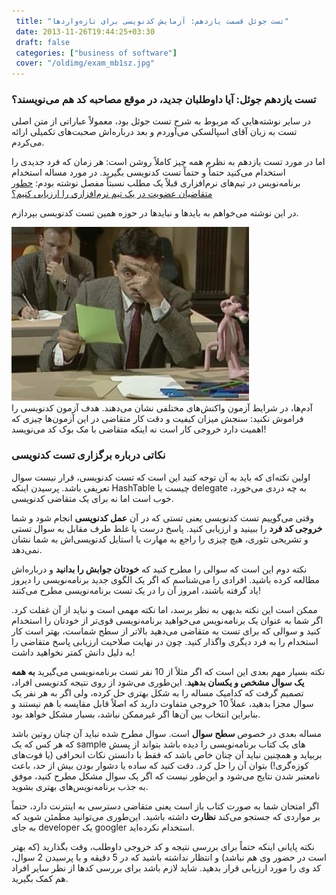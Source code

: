 ```yaml
---
 title: "تست جوئل قسمت یازدهم: آزمایش کدنویسی برای تازه‌واردها" 
 date: 2013-11-26T19:44:25+03:30
 draft: false 
 categories: ["business of software"]
 cover: "/oldimg/exam_mb1sz.jpg"
---
```



### تست یازدهم جوئل: آیا داوطلبان جدید، در موقع مصاحبه کد هم می‌نویسند؟



در سایر نوشته‌هایی که مربوط به شرح تست جوئل بود، معمولاً عباراتی از متن اصلی تست به زبان آقای اسپالسکی می‌آوردم و بعد درباره‌اش صحبت‌های تکمیلی ارائه می‌کردم.



اما در مورد تست یازدهم به نظرم همه چیز کاملاً روشن است: هر زمان که فرد جدیدی را استخدام می‌کنید حتماً و حتماً تست کدنویسی بگیرید. در مورد مساله استخدام برنامه‌نویس در تیم‌های نرم‌افزاری قبلاً یک مطلب نسبتاً مفصل نوشته بودم: [چطور متقاضیان عضویت در یک تیم نرم‌افزاری را ارزیابی کنیم؟](/post/48-چطور-متقاضیان-عضویت-در-یک-تیم-نرم-افزاری-را-ارزیابی-کنیم/)



در این نوشته می‌خواهم به باید‌ها و نباید‌ها در حوزه همین تست کدنویسی بپردازم.



![](/oldimg/exam_mb1sz.jpg)  
آدم‌ها، در شرایط آزمون واکنش‌های مختلفی نشان می‌دهند.  هدف آزمون کدنویسی را فراموش نکنید: سنجش میزان کیفیت و دقت کار متقاضی  در این آزمون‌ها چیزی که اهمیت دارد خروجی کار است نه اینکه متقاضی با مک بوک کد می‌نویسد!



### نکاتی درباره برگزاری تست کدنویسی



اولین نکته‌ای که باید به آن توجه کنید این است که تست کدنویسی، قرار نیست سوال تعریفی باشد. پرسیدن اینکه HashTable چیست یا delegate به چه دردی می‌خورد، خوب است اما نه برای یک متقاضی کدنویسی.



وقتی می‌گوییم تست کدنویسی یعنی تستی که در آن **عمل کدنویسی** انجام شود و شما **خروجی کد فرد** را ببینید و ارزیابی کنید. پاسخ درست یا غلط طرف مقابل به سوال تستی و تشریحی تئوری، هیچ چیزی را راجع به مهارت یا استایل کدنویسی‌اش به شما نشان نمی‌دهد.



نکته دوم این است که سوالی را مطرح کنید که **خودتان جوابش را بدانید** و درباره‌اش مطالعه کرده باشید. افرادی را می‌شناسم که اگر یک الگوی جدید برنامه‌نویسی را دیروز یاد گرفته باشند، امروز آن را در یک تست برنامه‌نویسی مطرح می‌کنند!



ممکن است این نکته بدیهی به نظر برسد، اما نکته مهمی است و نباید از آن غفلت کرد. اگر شما به عنوان یک برنامه‌نویس می‌خواهید برنامه‌نویسی قوی‌تر از خودتان را استخدام کنید و سوالی که برای تست به متقاضی می‌دهید بالاتر از سطح شماست، بهتر است کار استخدام را به فرد دیگری واگذار کنید. چون در نهایت صلاحیت ارزیابی پاسخ متقاضی را به دلیل دانش کمتر نخواهید داشت!



نکته بسیار مهم بعدی این است که اگر مثلاً از 10 نفر تست برنامه‌نویسی می‌گیرید **به همه یک سوال مشخص و یکسان بدهید**. این‌طوری می‌شود از روی نتیجه کدنویسی افراد، تصمیم گرفت که کدامیک مساله را به شکل بهتری حل کرده‌، ولی اگر به هر نفر یک سوال مجزا بدهید، عملاً 10 خروجی متفاوت دارید که اصلاً قابل مقایسه با هم نیستند و بنابراین انتخاب بین آن‌ها اگر غیرممکن نباشد، بسیار مشکل خواهد بود.



مساله بعدی در خصوص **سطح سوال** است. سوال مطرح شده نباید آن چنان روتین باشد که هر کس که یک sample های یک کتاب برنامه‌نویسی را دیده باشد بتواند از پسش بربیاید و همچنین نباید آن چنان خاص باشد که فقط با دانستن نکات انحرافی (یا فوت‌های کوزه‌گری!) بتوان آن را حل کرد. دقت کنید که ساده یا دشوار بودن بیش از حد، باعث نامعتبر شدن نتایج می‌شود و این‌طور نیست که اگر یک سوال مشکل مطرح کنید، موفق به جذب برنامه‌نویس‌های بهتری بشوید.



اگر امتحان شما به صورت کتاب باز است یعنی متقاضی دسترسی به اینترنت دارد، حتماً بر مواردی که جستجو می‌کند **نظارت** داشته باشید. این‌طوری می‌توانید مطمئن شوید که به جای developer یک googler استخدام نکرده‌اید.



نکته پایانی اینکه حتماً برای بررسی نتیجه و کد خروجی داوطلب، وقت بگذارید (که بهتر است در حضور وی هم نباشد) و انتظار نداشته باشید که در 5 دقیقه و با پرسیدن 2 سوال، کد وی را مورد ارزیابی قرار بدهید. شاید لازم باشد برای بررسی کدها از نظر سایر افراد هم کمک بگیرید.

